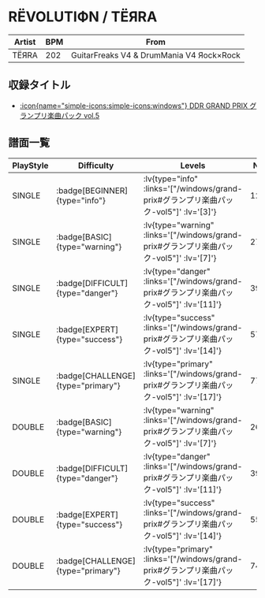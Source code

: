 # RЁVOLUTIФN / TЁЯRA

|Artist|BPM|From|
|------|---|----|
|TЁЯRA|202|GuitarFreaks V4 & DrumMania V4 Яock×Rock|

## 収録タイトル

- [:icon{name="simple-icons:simple-icons:windows"} DDR GRAND PRIX グランプリ楽曲パック vol.5](/windows/grand-prix#グランプリ楽曲パック-vol5)

## 譜面一覧

|PlayStyle|Difficulty|Levels|Notes|Movie|
|---------|----------|------|-----|-----|
|SINGLE| :badge[BEGINNER]{type="info"} | :lv{type="info" :links='["/windows/grand-prix#グランプリ楽曲パック-vol5"]' :lv='[3]'} |127/3||
|SINGLE| :badge[BASIC]{type="warning"} | :lv{type="warning" :links='["/windows/grand-prix#グランプリ楽曲パック-vol5"]' :lv='[7]'} |273/49||
|SINGLE| :badge[DIFFICULT]{type="danger"} | :lv{type="danger" :links='["/windows/grand-prix#グランプリ楽曲パック-vol5"]' :lv='[11]'} |391/43||
|SINGLE| :badge[EXPERT]{type="success"} | :lv{type="success" :links='["/windows/grand-prix#グランプリ楽曲パック-vol5"]' :lv='[14]'} |573/16||
|SINGLE| :badge[CHALLENGE]{type="primary"} | :lv{type="primary" :links='["/windows/grand-prix#グランプリ楽曲パック-vol5"]' :lv='[17]'} |777/16||
|DOUBLE| :badge[BASIC]{type="warning"} | :lv{type="warning" :links='["/windows/grand-prix#グランプリ楽曲パック-vol5"]' :lv='[7]'} |265/32||
|DOUBLE| :badge[DIFFICULT]{type="danger"} | :lv{type="danger" :links='["/windows/grand-prix#グランプリ楽曲パック-vol5"]' :lv='[11]'} |396/14||
|DOUBLE| :badge[EXPERT]{type="success"} | :lv{type="success" :links='["/windows/grand-prix#グランプリ楽曲パック-vol5"]' :lv='[14]'} |555/14||
|DOUBLE| :badge[CHALLENGE]{type="primary"} | :lv{type="primary" :links='["/windows/grand-prix#グランプリ楽曲パック-vol5"]' :lv='[17]'} |744/17||
